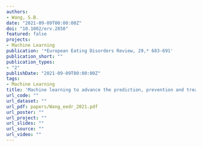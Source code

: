 ```yaml
---
authors:
- Wang, S.B.
date: "2021-09-09T00:00:00Z"
doi: "10.1002/erv.2850"
featured: false
projects: 
- Machine Learning
publication: '*European Eating Disorders Review, 29,* 683-691'
publication_short: ""
publication_types:
- "2"
publishDate: "2021-09-09T00:00:00Z"
tags:
- Machine Learning
title: 'Machine learning to advance the prediction, prevention and treatment of eating disorders'
url_code: ""
url_dataset: ""
url_pdf: papers/Wang_eedr_2021.pdf
url_poster: ""
url_project: ""
url_slides: ""
url_source: ""
url_video: ""
---
```


